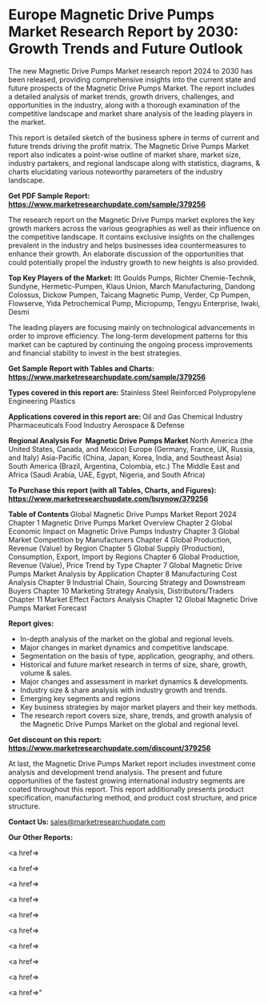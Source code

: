 # Europe Magnetic Drive Pumps Market Research Report by 2030: Growth Trends and Future Outlook

The new Magnetic Drive Pumps Market research report 2024 to 2030 has been released, providing comprehensive insights into the current state and future prospects of the Magnetic Drive Pumps Market. The report includes a detailed analysis of market trends, growth drivers, challenges, and opportunities in the industry, along with a thorough examination of the competitive landscape and market share analysis of the leading players in the market.

This report is detailed sketch of the business sphere in terms of current and future trends driving the profit matrix. The Magnetic Drive Pumps Market report also indicates a point-wise outline of market share, market size, industry partakers, and regional landscape along with statistics, diagrams, &amp; charts elucidating various noteworthy parameters of the industry landscape.

<strong><b>Get PDF Sample Report: <a href=https://www.marketresearchupdate.com/sample/379256>https://www.marketresearchupdate.com/sample/379256</a></b></strong>

The research report on the Magnetic Drive Pumps market explores the key growth markers across the various geographies as well as their influence on the competitive landscape. It contains exclusive insights on the challenges prevalent in the industry and helps businesses idea countermeasures to enhance their growth. An elaborate discussion of the opportunities that could potentially propel the industry growth to new heights is also provided.

<strong><b>Top Key Players of the Market:
</b></strong>Itt Goulds Pumps, Richter Chemie-Technik, Sundyne, Hermetic-Pumpen, Klaus Union, March Manufacturing, Dandong Colossus, Dickow Pumpen, Taicang Magnetic Pump, Verder, Cp Pumpen, Flowserve, Yida Petrochemical Pump, Micropump, Tengyu Enterprise, Iwaki, Desmi<strong><b>
</b></strong>

The leading players are focusing mainly on technological advancements in order to improve efficiency. The long-term development patterns for this market can be captured by continuing the ongoing process improvements and financial stability to invest in the best strategies.

<strong><b>Get Sample Report with Tables and Charts: <a href=https://www.marketresearchupdate.com/sample/379256>https://www.marketresearchupdate.com/sample/379256</a></b></strong>

<strong><b>Types covered in this report are:
</b></strong>Stainless Steel
Reinforced Polypropylene
Engineering Plastics<strong><b>
</b></strong>

<strong><b>Applications covered in this report are:
</b></strong>Oil and Gas
Chemical Industry
Pharmaceuticals
Food Industry
Aerospace & Defense<strong><b>
</b></strong>

<strong><b>Regional Analysis For  Magnetic Drive Pumps Market</b></strong><strong><b>
</b></strong>North America (the United States, Canada, and Mexico)
Europe (Germany, France, UK, Russia, and Italy)
Asia-Pacific (China, Japan, Korea, India, and Southeast Asia)
South America (Brazil, Argentina, Colombia, etc.)
The Middle East and Africa (Saudi Arabia, UAE, Egypt, Nigeria, and South Africa)

<strong><b>To Purchase this report (with all Tables, Charts, and Figures): <a href=https://www.marketresearchupdate.com/buynow/379256>https://www.marketresearchupdate.com/buynow/379256</a></b></strong>

<strong><b>Table of Contents</b></strong><strong><b>
</b></strong>Global Magnetic Drive Pumps Market Report 2024
Chapter 1 Magnetic Drive Pumps Market Overview
Chapter 2 Global Economic Impact on Magnetic Drive Pumps Industry
Chapter 3 Global Market Competition by Manufacturers
Chapter 4 Global Production, Revenue (Value) by Region
Chapter 5 Global Supply (Production), Consumption, Export, Import by Regions
Chapter 6 Global Production, Revenue (Value), Price Trend by Type
Chapter 7 Global Magnetic Drive Pumps Market Analysis by Application
Chapter 8 Manufacturing Cost Analysis
Chapter 9 Industrial Chain, Sourcing Strategy and Downstream Buyers
Chapter 10 Marketing Strategy Analysis, Distributors/Traders
Chapter 11 Market Effect Factors Analysis
Chapter 12 Global Magnetic Drive Pumps Market Forecast

<strong><b>Report gives:</b></strong>

- In-depth analysis of the market on the global and regional levels.
- Major changes in market dynamics and competitive landscape.
- Segmentation on the basis of type, application, geography, and others.
- Historical and future market research in terms of size, share, growth, volume &amp; sales.
- Major changes and assessment in market dynamics &amp; developments.
- Industry size &amp; share analysis with industry growth and trends.
- Emerging key segments and regions
- Key business strategies by major market players and their key methods.
- The research report covers size, share, trends, and growth analysis of the Magnetic Drive Pumps Market on the global and regional level.

<strong><b>Get discount on this report: <a href=https://www.marketresearchupdate.com/discount/379256>https://www.marketresearchupdate.com/discount/379256</a></b></strong>

At last, the Magnetic Drive Pumps Market report includes investment come analysis and development trend analysis. The present and future opportunities of the fastest growing international industry segments are coated throughout this report. This report additionally presents product specification, manufacturing method, and product cost structure, and price structure.

<strong><b>Contact Us:
</b></strong>sales@marketresearchupdate.com

<strong>Our Other Reports:</strong>

<a href=></a>

<a href=></a>

<a href=></a>

<a href=></a>

<a href=></a>

<a href=></a>

<a href=></a>

<a href=></a>

<a href=></a>

<a href=></a>"
